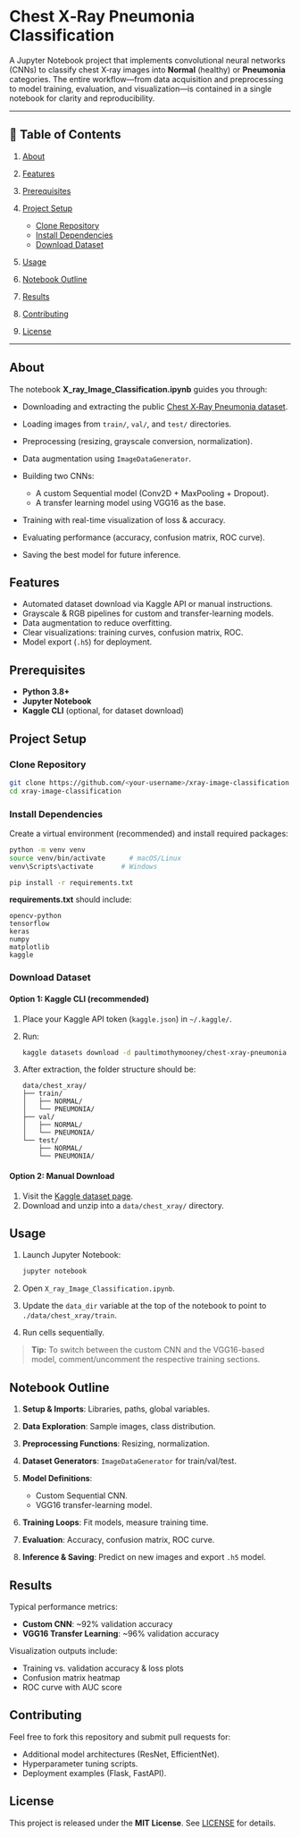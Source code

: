 # Chest X‑Ray Pneumonia Classification

A Jupyter Notebook project that implements convolutional neural networks (CNNs) to classify chest X‑ray images into **Normal** (healthy) or **Pneumonia** categories. The entire workflow—from data acquisition and preprocessing to model training, evaluation, and visualization—is contained in a single notebook for clarity and reproducibility.

---

## 📖 Table of Contents

1. [About](#about)
2. [Features](#features)
3. [Prerequisites](#prerequisites)
4. [Project Setup](#project-setup)

   * [Clone Repository](#clone-repository)
   * [Install Dependencies](#install-dependencies)
   * [Download Dataset](#download-dataset)
5. [Usage](#usage)
6. [Notebook Outline](#notebook-outline)
7. [Results](#results)
8. [Contributing](#contributing)
9. [License](#license)

---

## About

The notebook **X\_ray\_Image\_Classification.ipynb** guides you through:

* Downloading and extracting the public [Chest X‑Ray Pneumonia dataset](https://www.kaggle.com/datasets/paultimothymooney/chest-xray-pneumonia).
* Loading images from `train/`, `val/`, and `test/` directories.
* Preprocessing (resizing, grayscale conversion, normalization).
* Data augmentation using `ImageDataGenerator`.
* Building two CNNs:

  * A custom Sequential model (Conv2D + MaxPooling + Dropout).
  * A transfer learning model using VGG16 as the base.
* Training with real-time visualization of loss & accuracy.
* Evaluating performance (accuracy, confusion matrix, ROC curve).
* Saving the best model for future inference.

## Features

* Automated dataset download via Kaggle API or manual instructions.
* Grayscale & RGB pipelines for custom and transfer-learning models.
* Data augmentation to reduce overfitting.
* Clear visualizations: training curves, confusion matrix, ROC.
* Model export (`.h5`) for deployment.

## Prerequisites

* **Python 3.8+**
* **Jupyter Notebook**
* **Kaggle CLI** (optional, for dataset download)

## Project Setup

### Clone Repository

```bash
git clone https://github.com/<your-username>/xray-image-classification.git
cd xray-image-classification
```

### Install Dependencies

Create a virtual environment (recommended) and install required packages:

```bash
python -m venv venv
source venv/bin/activate      # macOS/Linux
venv\Scripts\activate       # Windows

pip install -r requirements.txt
```

**requirements.txt** should include:

```
opencv-python
tensorflow
keras
numpy
matplotlib
kaggle
```

### Download Dataset

#### Option 1: Kaggle CLI (recommended)

1. Place your Kaggle API token (`kaggle.json`) in `~/.kaggle/`.
2. Run:

   ```bash
   kaggle datasets download -d paultimothymooney/chest-xray-pneumonia -p ./data --unzip
   ```
3. After extraction, the folder structure should be:

   ```
   data/chest_xray/
   ├── train/
   │   ├── NORMAL/
   │   └── PNEUMONIA/
   ├── val/
   │   ├── NORMAL/
   │   └── PNEUMONIA/
   └── test/
       ├── NORMAL/
       └── PNEUMONIA/
   ```

#### Option 2: Manual Download

1. Visit the [Kaggle dataset page](https://www.kaggle.com/datasets/paultimothymooney/chest-xray-pneumonia).
2. Download and unzip into a `data/chest_xray/` directory.

## Usage

1. Launch Jupyter Notebook:

   ```bash
   jupyter notebook
   ```
2. Open `X_ray_Image_Classification.ipynb`.
3. Update the `data_dir` variable at the top of the notebook to point to `./data/chest_xray/train`.
4. Run cells sequentially.

> **Tip:** To switch between the custom CNN and the VGG16-based model, comment/uncomment the respective training sections.

## Notebook Outline

1. **Setup & Imports**: Libraries, paths, global variables.
2. **Data Exploration**: Sample images, class distribution.
3. **Preprocessing Functions**: Resizing, normalization.
4. **Dataset Generators**: `ImageDataGenerator` for train/val/test.
5. **Model Definitions**:

   * Custom Sequential CNN.
   * VGG16 transfer-learning model.
6. **Training Loops**: Fit models, measure training time.
7. **Evaluation**: Accuracy, confusion matrix, ROC curve.
8. **Inference & Saving**: Predict on new images and export `.h5` model.

## Results

Typical performance metrics:

* **Custom CNN**: \~92% validation accuracy
* **VGG16 Transfer Learning**: \~96% validation accuracy

Visualization outputs include:

* Training vs. validation accuracy & loss plots
* Confusion matrix heatmap
* ROC curve with AUC score

## Contributing

Feel free to fork this repository and submit pull requests for:

* Additional model architectures (ResNet, EfficientNet).
* Hyperparameter tuning scripts.
* Deployment examples (Flask, FastAPI).

## License

This project is released under the **MIT License**. See [LICENSE](LICENSE) for details.
